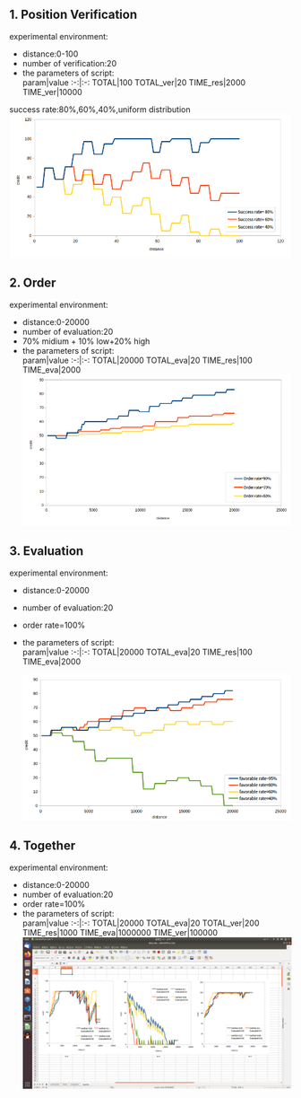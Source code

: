 
## 1. Position Verification
experimental environment:
- distance:0-100
- number of verification:20
- the parameters of script:  
    param|value
     :-:|:-:
  TOTAL|100
  TOTAL_ver|20
  TIME_res|2000
  TIME_ver|10000

success rate:80%,60%,40%,uniform distribution
![alt](./imgs/4_1.png "the change of credit value under different success rate")

## 2. Order
experimental environment:
- distance:0-20000
- number of evaluation:20
- 70% midium + 10% low+20% high
- the parameters of script:  
    param|value
     :-:|:-:
  TOTAL|20000
  TOTAL_eva|20
  TIME_res|100
  TIME_eva|2000
![alt](imgs/4_2.png)

## 3. Evaluation
experimental environment:
- distance:0-20000
- number of evaluation:20
- order rate=100%
- the parameters of script:  
    param|value
     :-:|:-:
  TOTAL|20000
  TOTAL_eva|20
  TIME_res|100
  TIME_eva|2000

  ![alt](imgs/4_3.png)

## 4. Together
experimental environment:
- distance:0-20000
- number of evaluation:20
- order rate=100%
- the parameters of script:  
    param|value
     :-:|:-:
  TOTAL|20000
  TOTAL_eva|20
   TOTAL_ver|200
  TIME_res|1000
  TIME_eva|1000000
    TIME_ver|100000
![alt](imgs/all.png)
  
